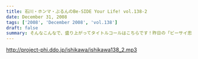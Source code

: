 ```yaml
---
title: 石川・ホンマ・ぶるんのBe-SIDE Your Life! vol.138-2
date: December 31, 2008
tags: ['2008', 'December 2008', 'vol.138']
draft: false
summary: そんなこんなで、盛り上がってタイトルコールはこちらです！昨日の「ビーサイ忠臣蔵」に引き続き、大量のクリアファイル発送、封筒詰めをスタッフ全員にて敢行！まとめてヤリスギ！NAMAE
---
```


http://project-phi.ddo.jp/ishikawa/ishikawa138_2.mp3